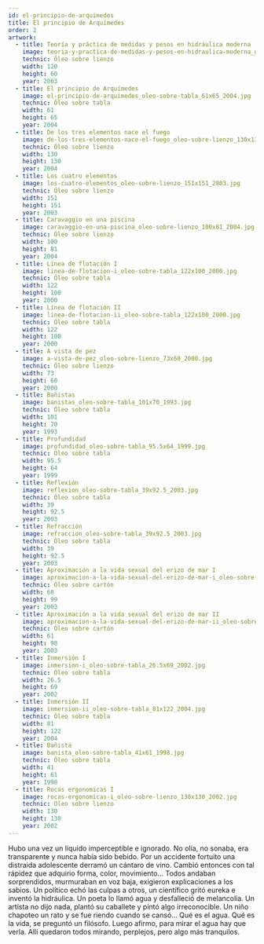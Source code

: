 ```yaml
---
id: el-principio-de-arquimedes
title: El principio de Arquímedes
order: 2
artwork:
  - title: Teoría y práctica de medidas y pesos en hidráulica moderna
    image: teoria-y-practica-de-medidas-y-pesos-en-hidraulica-moderna_oleo-sobre-lienzo_120x60_2003.jpg
    technic: Óleo sobre lienzo
    width: 120
    height: 60
    year: 2003
  - title: El principio de Arquímedes
    image: el-principio-de-arquimedes_oleo-sobre-tabla_61x65_2004.jpg
    technic: Óleo sobre tabla
    width: 61
    height: 65
    year: 2004
  - title: De los tres elementos nace el fuego
    image: de-los-tres-elementos-nace-el-fuego_oleo-sobre-lienzo_130x130_2004.jpg
    technic: Óleo sobre lienzo
    width: 130
    height: 130
    year: 2004
  - title: Los cuatro elementos
    image: los-cuatro-elementos_oleo-sobre-lienzo_151x151_2003.jpg
    technic: Óleo sobre lienzo
    width: 151
    height: 151
    year: 2003
  - title: Caravaggio en una piscina
    image: caravaggio-en-una-piscina_oleo-sobre-lienzo_100x81_2004.jpg
    technic: Óleo sobre lienzo
    width: 100
    height: 81
    year: 2004
  - title: Línea de flotación I
    image: linea-de-flotacion-i_oleo-sobre-tabla_122x100_2000.jpg
    technic: Óleo sobre tabla
    width: 122
    height: 100
    year: 2000
  - title: Línea de flotación II
    image: linea-de-flotacion-ii_oleo-sobre-tabla_122x100_2000.jpg
    technic: Óleo sobre tabla
    width: 122
    height: 100
    year: 2000
  - title: A vista de pez
    image: a-vista-de-pez_oleo-sobre-lienzo_73x60_2000.jpg
    technic: Óleo sobre lienzo
    width: 73
    height: 60
    year: 2000
  - title: Bañistas
    image: banistas_oleo-sobre-tabla_101x70_1993.jpg
    technic: Óleo sobre tabla
    width: 101
    height: 70
    year: 1993
  - title: Profundidad
    image: profundidad_oleo-sobre-tabla_95.5x64_1999.jpg
    technic: Óleo sobre tabla
    width: 95.5
    height: 64
    year: 1999
  - title: Reflexión
    image: reflexion_oleo-sobre-tabla_39x92.5_2003.jpg
    technic: Óleo sobre tabla
    width: 39
    height: 92.5
    year: 2003
  - title: Refracción
    image: refraccion_oleo-sobre-tabla_39x92.5_2003.jpg
    technic: Óleo sobre tabla
    width: 39
    height: 92.5
    year: 2003
  - title: Aproximación a la vida sexual del erizo de mar I
    image: aproximacion-a-la-vida-sexual-del-erizo-de-mar-i_oleo-sobre-carton_68x99_2003.jpg
    technic: Óleo sobre cartón
    width: 68
    height: 99
    year: 2003
  - title: Aproximación a la vida sexual del erizo de mar II
    image: aproximacion-a-la-vida-sexual-del-erizo-de-mar-ii_oleo-sobre-carton_61x98_2003.jpg
    technic: Óleo sobre cartón
    width: 61
    height: 98
    year: 2003
  - title: Inmersión I
    image: inmersion-i_oleo-sobre-tabla_26.5x69_2002.jpg
    technic: Óleo sobre tabla
    width: 26.5
    height: 69
    year: 2002
  - title: Inmersión II
    image: inmersion-ii_oleo-sobre-tabla_81x122_2004.jpg
    technic: Óleo sobre tabla
    width: 81
    height: 122
    year: 2004
  - title: Bañista
    image: banista_oleo-sobre-tabla_41x61_1998.jpg
    technic: Óleo sobre tabla
    width: 41
    height: 61
    year: 1998
  - title: Rocas ergonomicas I
    image: rocas-ergonomicas-i_oleo-sobre-lienzo_130x130_2002.jpg
    technic: Oleo sobre lienzo
    width: 130
    height: 130
    year: 2002
---
```


Hubo una vez un líquido imperceptible e ignorado. No olía, no sonaba, era
transparente y nunca había sido bebido. Por un accidente fortuito una distraida
adolescente derramó un cántaro de vino. Cambió entonces con tal rápidez que
adquirio forma, color, movimiento... Todos andaban sorprendidos, murmuraban en
voz baja, exigieron explicaciones a los sabios. Un político echó las culpas a
otros, un científico gritó eureka e inventó la hidráulica. Un poeta lo llamó
agua y desfalleció de melancolía. Un artísta no dijo nada, plantó su caballete y
pintó algo irreconocible. Un niño chapoteo un rato y se fue riendo cuando se
cansó... Qué es el agua. Qué es la vida, se preguntó un filósofo. Luego afirmo,
para mirar el agua hay que verla. Allí quedaron todos mirando, perplejos, pero
algo más tranquilos.
